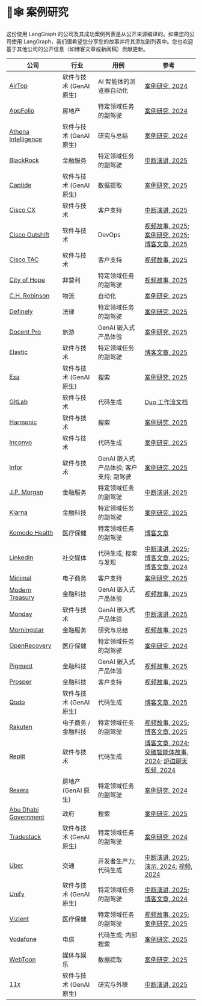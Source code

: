 # 🦜🕸️ 案例研究

这份使用 LangGraph 的公司及其成功案例列表是从公开来源编译的。如果您的公司使用 LangGraph，我们很希望您分享您的故事并将其添加到列表中。您也欢迎基于其他公司的公开信息（如博客文章或新闻稿）贡献更新。


| 公司 | 行业 | 用例 | 参考 |
| --- | --- | --- | --- |
| [AirTop](https://www.airtop.ai/) | 软件与技术 (GenAI 原生) | AI 智能体的浏览器自动化 | [案例研究, 2024](https://blog.langchain.dev/customers-airtop/) |
| [AppFolio](https://www.appfolio.com/) | 房地产 | 特定领域任务的副驾驶 | [案例研究, 2024](https://blog.langchain.dev/customers-appfolio/) |
| [Athena Intelligence](https://www.athenaintel.com/) | 软件与技术 (GenAI 原生) | 研究与总结 | [案例研究, 2024](https://blog.langchain.dev/customers-athena-intelligence/) |
| [BlackRock](https://www.blackrock.com/) | 金融服务 | 特定领域任务的副驾驶 | [中断演讲, 2025](https://youtu.be/oyqeCHFM5U4?feature=shared) |
| [Captide](https://www.captide.co/) | 软件与技术 (GenAI 原生) | 数据提取 | [案例研究, 2025](https://blog.langchain.dev/how-captide-is-redefining-equity-research-with-agentic-workflows-built-on-langgraph-and-langsmith/) |
| [Cisco CX](https://www.cisco.com/site/us/en/services/modern-data-center/index.html?CCID=cc005911&DTID=eivtotr001480&OID=srwsas032775) | 软件与技术 | 客户支持 | [中断演讲, 2025](https://youtu.be/gPhyPRtIMn0?feature=shared) |
| [Cisco Outshift](https://outshift.cisco.com/) | 软件与技术 | DevOps | [视频故事, 2025](https://www.youtube.com/watch?v=htcb-vGR_x0); [案例研究, 2025](https://blog.langchain.com/cisco-outshift/); [博客文章, 2025](https://outshift.cisco.com/blog/build-react-agent-application-for-devops-tasks-using-rest-apis) |
| [Cisco TAC](https://www.cisco.com/c/en/us/support/index.html) | 软件与技术 | 客户支持 | [视频故事, 2025](https://youtu.be/EAj0HBDGqaE?feature=shared) |
| [City of Hope](https://www.cityofhope.org/) | 非营利 | 特定领域任务的副驾驶 | [视频故事, 2025](https://youtu.be/9ABwtK2gIZU?feature=shared) |
| [C.H. Robinson](https://www.chrobinson.com/en-us/) | 物流 | 自动化 | [案例研究, 2025](https://blog.langchain.dev/customers-chrobinson/) |
| [Definely](https://www.definely.com/) | 法律 | 特定领域任务的副驾驶 | [案例研究, 2025](https://blog.langchain.com/customers-definely/) |
| [Docent Pro](https://docentpro.com/) | 旅游 | GenAI 嵌入式产品体验 | [案例研究, 2025](https://blog.langchain.com/customers-docentpro/) |
| [Elastic](https://www.elastic.co/) | 软件与技术 | 特定领域任务的副驾驶 | [博客文章, 2025](https://www.elastic.co/blog/elastic-security-generative-ai-features) |
| [Exa](https://exa.ai/) | 软件与技术 (GenAI 原生) | 搜索 | [案例研究, 2025](https://blog.langchain.com/exa/) |
| [GitLab](https://about.gitlab.com/) | 软件与技术 | 代码生成 | [Duo 工作流文档](https://handbook.gitlab.com/handbook/engineering/architecture/design-documents/duo_workflow/) |
| [Harmonic](https://harmonic.ai/) | 软件与技术 | 搜索 | [案例研究, 2025](https://blog.langchain.com/customers-harmonic/) |
| [Inconvo](https://inconvo.ai/?ref=blog.langchain.dev) | 软件与技术 | 代码生成 | [案例研究, 2025](https://blog.langchain.dev/customers-inconvo/) |
| [Infor](https://infor.com/) | 软件与技术 | GenAI 嵌入式产品体验; 客户支持; 副驾驶 | [案例研究, 2025](https://blog.langchain.dev/customers-infor/) |
| [J.P. Morgan](https://www.jpmorganchase.com/) | 金融服务 | 特定领域任务的副驾驶 | [中断演讲, 2025](https://youtu.be/yMalr0jiOAc?feature=shared) |
| [Klarna](https://www.klarna.com/) | 金融科技 | 特定领域任务的副驾驶 | [案例研究, 2025](https://blog.langchain.dev/customers-klarna/) |
| [Komodo Health](https://www.komodohealth.com/) | 医疗保健 | 特定领域任务的副驾驶 | [博客文章](https://www.komodohealth.com/perspectives/new-gen-ai-assistant-empowers-the-enterprise/) |
| [LinkedIn](https://www.linkedin.com/) | 社交媒体 | 代码生成; 搜索与发现 | [中断演讲, 2025](https://youtu.be/NmblVxyBhi8?feature=shared); [博客文章, 2025](https://www.linkedin.com/blog/engineering/ai/practical-text-to-sql-for-data-analytics); [博客文章, 2024](https://www.linkedin.com/blog/engineering/generative-ai/behind-the-platform-the-journey-to-create-the-linkedin-genai-application-tech-stack) |
| [Minimal](https://gominimal.ai/) | 电子商务 | 客户支持 | [案例研究, 2025](https://blog.langchain.dev/how-minimal-built-a-multi-agent-customer-support-system-with-langgraph-langsmith/) |
| [Modern Treasury](https://www.moderntreasury.com/) | 金融科技 | GenAI 嵌入式产品体验 | [视频故事, 2025](https://youtu.be/AwAiffXqaCU?feature=shared) |
| [Monday](https://monday.com/) | 软件与技术 | GenAI 嵌入式产品体验 | [中断演讲, 2025](https://blog.langchain.dev/how-minimal-built-a-multi-agent-customer-support-system-with-langgraph-langsmith/) |
| [Morningstar](https://www.morningstar.com/) | 金融服务 | 研究与总结 | [视频故事, 2025](https://youtu.be/6LidoFXCJPs?feature=shared) |
| [OpenRecovery](https://www.openrecovery.com/) | 医疗保健 | 特定领域任务的副驾驶 | [案例研究, 2024](https://blog.langchain.dev/customers-openrecovery/) |
| [Pigment](https://www.pigment.com/) | 金融科技 | GenAI 嵌入式产品体验 | [视频故事, 2025](https://youtu.be/5JVSO2KYOmE?feature=shared) |
| [Prosper](https://www.prosper.com/) | 金融科技 | 客户支持 | [视频故事, 2025](https://youtu.be/9RFNOYtkwsc?feature=shared) |
| [Qodo](https://www.qodo.ai/) | 软件与技术 (GenAI 原生) | 代码生成 | [博客文章, 2025](https://www.qodo.ai/blog/why-we-chose-langgraph-to-build-our-coding-agent/) |
| [Rakuten](https://www.rakuten.com/) | 电子商务 / 金融科技 | 特定领域任务的副驾驶 | [视频故事, 2025](https://youtu.be/gD1LIjCkuA8?feature=shared); [博客文章, 2025](https://rakuten.today/blog/from-ai-hype-to-real-world-tools-rakuten-teams-up-with-langchain.html) |
| [Replit](https://replit.com/) | 软件与技术 | 代码生成 | [博客文章, 2024](https://blog.langchain.dev/customers-replit/); [突破智能体故事, 2024](https://www.langchain.com/breakoutagents/replit); [炉边聊天视频, 2024](https://www.youtube.com/watch?v=ViykMqljjxU) |
| [Rexera](https://www.rexera.com/) | 房地产 (GenAI 原生) | 特定领域任务的副驾驶 | [案例研究, 2024](https://blog.langchain.dev/customers-rexera/) |
| [Abu Dhabi Government](https://www.tamm.abudhabi/) | 政府 | 搜索 | [案例研究, 2025](https://blog.langchain.com/customers-abu-dhabi-government/) |
| [Tradestack](https://www.tradestack.uk/) | 软件与技术 (GenAI 原生) | 特定领域任务的副驾驶 | [案例研究, 2024](https://blog.langchain.dev/customers-tradestack/) |
| [Uber](https://www.uber.com/) | 交通 | 开发者生产力; 代码生成 | [中断演讲, 2025](https://youtu.be/Bugs0dVcNI8?feature=shared); [演示, 2024](https://dpe.org/sessions/ty-smith-adam-huda/this-year-in-ubers-ai-driven-developer-productivity-revolution/); [视频, 2024](https://www.youtube.com/watch?v=8rkA5vWUE4Y) |
| [Unify](https://www.unifygtm.com/) | 软件与技术 (GenAI 原生) | 特定领域任务的副驾驶 | [中断演讲, 2025](https://youtu.be/pKk-LfhujwI?feature=shared); [博客文章, 2024](https://blog.langchain.dev/unify-launches-agents-for-account-qualification-using-langgraph-and-langsmith/) |
| [Vizient](https://www.vizientinc.com/) | 医疗保健 | 特定领域任务的副驾驶 | [视频故事, 2025](https://www.youtube.com/watch?v=vrjJ6NuyTWA); [案例研究, 2025](https://blog.langchain.dev/p/3d2cd58c-13a5-4df9-bd84-7d54ed0ed82c/) |
| [Vodafone](https://www.vodafone.com/) | 电信 | 代码生成; 内部搜索 | [案例研究, 2025](https://blog.langchain.dev/customers-vodafone/) |
| [WebToon](https://www.webtoons.com/en/) | 媒体与娱乐 | 数据提取 | [案例研究, 2025](https://blog.langchain.com/customers-webtoon/) |
| [11x](https://www.11x.ai/) | 软件与技术 (GenAI 原生) | 研究与外联 | [中断演讲, 2025](https://youtu.be/fegwPmaAPQk?feature=shared) |
